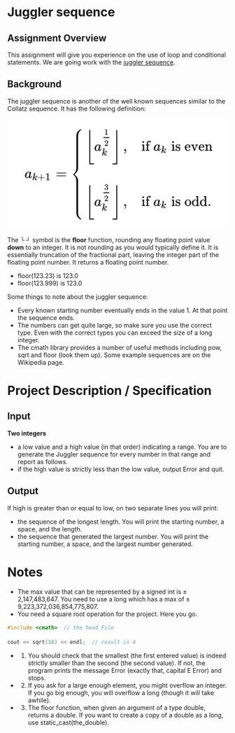 # Juggler sequence

## Assignment Overview

This assignment will give you experience on the use of loop and conditional statements. We are going work with the [juggler sequence](https://en.wikipedia.org/wiki/Juggler_sequence).

## Background

The juggler sequence is another of the well known sequences similar to the Collatz sequence. It has the following definition:

![](https://raw.githubusercontent.com/liutiantian233/CPP-Project/master/Proj02/proj02.png)

The └ ┘ symbol is the **floor** function, rounding any floating point value **down** to an integer. It is not rounding as you would typically define it. It is essentially truncation of the fractional part, leaving the integer part of the floating point number. It returns a floating point number.

- floor(123.23) is 123.0
- floor(123.999) is 123.0

Some things to note about the juggler sequence:

- Every known starting number eventually ends in the value 1. At that point the sequence ends.
- The numbers can get quite large, so make sure you use the correct type. Even with the correct types you can exceed the size of a long integer.
- The cmath library provides a number of useful methods including pow, sqrt and floor (look them up). Some example sequences are on the Wikipedia page.

# Project Description / Specification

## Input

**Two integers**

- a low value and a high value (in that order) indicating a range. You are to generate the Juggler sequence for every number in that range and report as follows.
- if the high value is strictly less than the low value, output Error and quit.

## Output

If high is greater than or equal to low, on two separate lines you will print:

- the sequence of the longest length. You will print the starting number, a space, and the length.
- the sequence that generated the largest number. You will print the starting number, a space, and the largest number generated.

# Notes

- The max value that can be represented by a signed int is ± 2,147,483,647. You need to use a long which has a max of ± 9,223,372,036,854,775,807.
- You need a square root operation for the project. Here you go.

```c++
#include <cmath>  // the head File

cout << sqrt(16) << endl;  // result is 4
```

- 1. You should check that the smallest (the first entered value) is indeed strictly smaller than the second (the second value). If not, the program prints the message Error (exactly that, capital E Error) and stops.

- 2. If you ask for a large enough element, you might overflow an integer. If you go big enough, you will overflow a long (though it will take awhile).

- 3. The floor function, when given an argument of a type double, returns a double. If you want to create a copy of a double as a long, use static_cast<long>(the_double).
